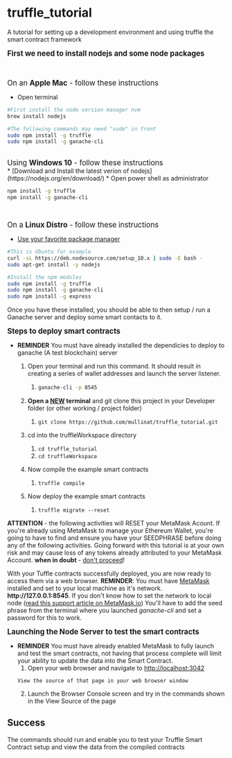 # truffle_tutorial
A tutorial for setting up a development environment and using truffle the smart contract framework

<span style="font-size:larger;"><b>First we need to install nodejs and some node packages</b></span><br><br><br>

<span style="font-size:larger;">On an <b>Apple Mac</b> - follow these instructions</span>
* Open terminal
```bash
#First install the node version manager nvm
brew install nodejs

#The following commands may need "sudo" in front
sudo npm install -g truffle
sudo npm install -g ganache-cli
```
<br>
<span style="font-size:larger;">Using <b>Windows 10</b> - follow these instructions</span><br>
* [Download and Install the latest verion of nodejs](https://nodejs.org/en/download/)
* Open power shell as administrator

```bash
npm install -g truffle
npm install -g ganache-cli
```
<br>

<span style="font-size:larger;">On a <b>Linux Distro</b> - follow these instructions</span><br>
* [Use your favorite package manager](https://nodejs.org/en/download/package-manager/)

```bash
#This is Ubuntu for example
curl -sL https://deb.nodesource.com/setup_10.x | sudo -E bash -
sudo apt-get install -y nodejs

#Install the npm modules
sudo npm install -g truffle
sudo npm install -g ganache-cli
sudo npm install -g express
```

<p>Once you have these installed, you should be able to then setup / run a Ganache server and deploy some smart contacts to it. </p>

<span style="font-size:larger;"><b>Steps to deploy smart contracts</b></span><br>
* <b>REMINDER</b> You must have already installed the dependicies to deploy to ganache (A test blockchain) server
	1. Open your terminal and run this command. It should result in creating a series of wallet addresses and launch the server listener.
		1. ```bash
		   ganache-cli -p 8545
	       ```

    2. <b>Open a <u>NEW</u> terminal</b> and git clone this project in your Developer folder (or other working / project folder)
    	1. ```git clone https://github.com/mullinat/truffle_tutorial.git```
    3. cd into the truffleWorkspace directory
    	1. ```cd truffle_tutorial```
    	2. ```cd truffleWorkspace```
    4. Now compile the example smart contracts
        1. ```truffle compile```
    5. Now deploy  the example smart contracts
    	1. ```truffle migrate --reset``` 


<p><b>ATTENTION</b> - the following activities will RESET your MetaMask Acount.  If you're already using MetaMask to manage your Ethereum Wallet, you're going to have to find and ensure you have your SEEDPHRASE before doing any of the following activities.  Going forward with this tutorial is at your own risk and may cause loss of any tokens already attributed to your MetaMask Account.   <b>when in doubt</b> - <u>don't proceed</u>!</p>
	
<p>With your Tuffle contracts successfully deployed, you are now ready to access them via a web browser.  <b>REMINDER</b>: You must have <a href="https://metamask.io/" target="_blank">MetaMask</a> installed and set to your local machine as it's network.  <b>http://127.0.0.1:8545</b>. If you don't know how to set the network to local node (<a href="https://metamask.helpscoutdocs.com/article/29-using-a-local-node" target="_blank">read this support article on MetaMask.io</a>) You'll have to add the seed phrase from the terminal where you launched <i>ganache-cli</i> and set a password for this to work.</p>

<span style="font-size:larger;"><b>Launching the Node Server to test the smart contracts</b></span><br>
* <b>REMINDER</b> You must have already enabled MetaMask to fully launch and test the smart contracts, not having that process complete will limit your ability to update the data into the Smart Contract.
	1. Open your web browser and navigate to <a href="http://localhost:3042" target="_blank">http://localhost:3042</a>
	 ```
	 View the source of that page in your web browser window
	 ```
	2. Launch the Browser Console screen and try in the commands shown in the View Source of the page
	
	
<h2>Success</h2
<p>The commands should run and enable you to test your Truffle Smart Contract setup and view the data from the compiled contracts</p>
